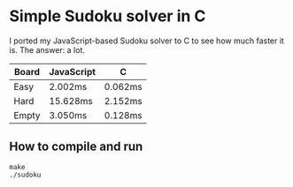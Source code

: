 # Simple Sudoku solver in C

I ported my JavaScript-based Sudoku solver to C to see how much faster it is. The answer: a lot.

| Board | JavaScript | C |
|---|---|---|
| Easy | 2.002ms | 0.062ms |
| Hard | 15.628ms | 2.152ms |
| Empty | 3.050ms | 0.128ms |

## How to compile and run

```
make
./sudoku
```
